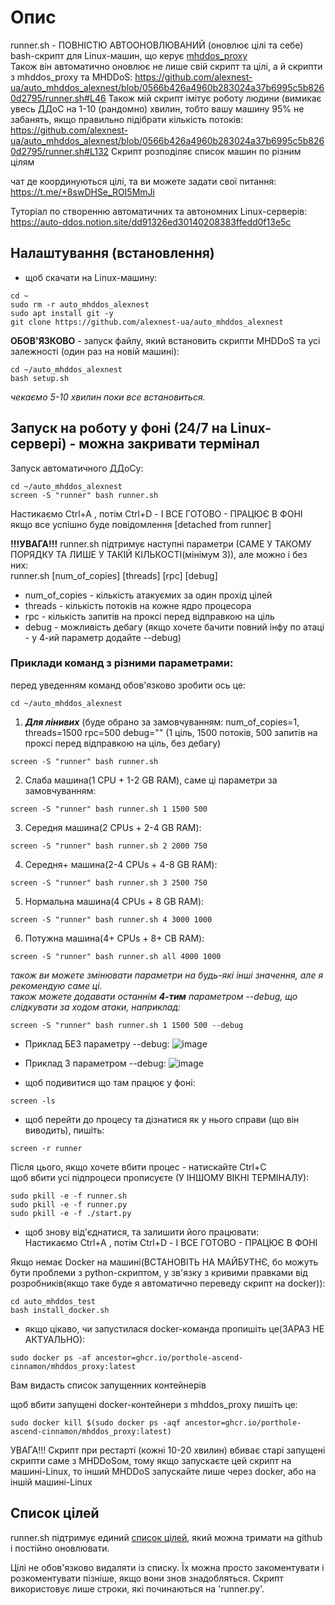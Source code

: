 # Опис
  
runner.sh - ПОВНІСТЮ АВТООНОВЛЮВАНИЙ (оновлює цілі та себе) bash-скрипт для Linux-машин, що керує [mhddos_proxy](https://github.com/porthole-ascend-cinnamon/mhddos_proxy)  
Також він автоматично оновлює не лише свій скрипт та цілі, а й скрипти з mhddos_proxy та MHDDoS: https://github.com/alexnest-ua/auto_mhddos_alexnest/blob/0566b426a4960b283024a37b6995c5b8260d2795/runner.sh#L46
Також мій скрипт імітує роботу людини (вимикає увесь ДДоС на 1-10 (рандомно) хвилин, тобто вашу машину 95% не забанять, якщо правильно підібрати кількість потоків: https://github.com/alexnest-ua/auto_mhddos_alexnest/blob/0566b426a4960b283024a37b6995c5b8260d2795/runner.sh#L132
Скрипт розподіляє список машин по різним цілям  
  
чат де координуються цілі, та ви можете задати свої питання: https://t.me/+8swDHSe_ROI5MmJi  
  
Туторіал по створенню автоматичних та автономних Linux-серверів: https://auto-ddos.notion.site/dd91326ed30140208383ffedd0f13e5c  

## Налаштування (встановлення)
  
* щоб скачати на Linux-машину:  
```shell
cd ~  
sudo rm -r auto_mhddos_alexnest
sudo apt install git -y  
git clone https://github.com/alexnest-ua/auto_mhddos_alexnest
```
  
**ОБОВ'ЯЗКОВО** - запуск файлу, який встановить скрипти MHDDoS та усі залежності (один раз на новій машині):
```shell
cd ~/auto_mhddos_alexnest
bash setup.sh
```
*чекаємо 5-10 хвилин поки все встановиться.*  

## Запуск на роботу у фоні (24/7 на Linux-сервері) - можна закривати термінал
Запуск автоматичного ДДоСу:  
```shell 
cd ~/auto_mhddos_alexnest
screen -S "runner" bash runner.sh  
```
Настикаємо Ctrl+A , потім Ctrl+D - І ВСЕ ГОТОВО - ПРАЦЮЄ В ФОНІ  
якщо все успішно буде повідомлення [detached from runner]  

**!!!УВАГА!!!** runner.sh підтримує наступні параметри (САМЕ У ТАКОМУ ПОРЯДКУ ТА ЛИШЕ У ТАКІЙ КІЛЬКОСТІ(мінімум 3)), але можно і без них:  
runner.sh [num_of_copies] [threads] [rpc] [debug]  
- num_of_copies - кількість атакуємих за один прохід цілей
- threads - кількість потоків на кожне ядро процесора
- rpc - кількість запитів на проксі перед відправкою на ціль
- debug - можливість дебагу (якщо хочете бачити повний інфу по атаці - у 4-ий параметр додайте --debug)
  
### Приклади команд з різними параметрами:
перед уведенням команд обов'язково зробити ось це:
```shell
cd ~/auto_mhddos_alexnest
```
1. ***Для лінивих*** (буде обрано за замовчуванням: num_of_copies=1, threads=1500 rpc=500 debug="" (1 ціль, 1500 потоків, 500 запитів на проксі перед відправкою на ціль, без дебагу)
```shell
screen -S "runner" bash runner.sh 
```
2. Слаба машина(1 CPU + 1-2 GB RAM), саме ці параметри за замовчуванням:
```shell
screen -S "runner" bash runner.sh 1 1500 500
```
3. Середня машина(2 CPUs + 2-4 GB RAM):
```shell
screen -S "runner" bash runner.sh 2 2000 750
```
4. Середня+ машина(2-4 CPUs + 4-8 GB RAM):
```shell
screen -S "runner" bash runner.sh 3 2500 750
```
5. Нормальна машина(4 CPUs + 8 GB RAM):
```shell
screen -S "runner" bash runner.sh 4 3000 1000
```
6. Потужна машина(4+ CPUs + 8+ CB RAM):
```shell
screen -S "runner" bash runner.sh all 4000 1000
```
  
*також ви можете змінювати параметри на будь-які інші значення, але я рекомендую саме ці.*  
*також можете додавати останнім **4-тим** параметром --debug, що слідкувати за ходом атаки, наприклад:*  
```shell
screen -S "runner" bash runner.sh 1 1500 500 --debug
```

* Приклад БЕЗ параметру --debug:
![image](https://user-images.githubusercontent.com/74729549/160018092-45e2e40d-f70c-4f6b-af14-6d0066dee1c7.png)
* Приклад З параметром --debug:
![image](https://user-images.githubusercontent.com/74729549/160018182-991ee42a-1ff0-434c-86fc-453b7909e96d.png)


* щоб подивитися що там працює у фоні:  
```shell 
screen -ls  
```
* щоб перейти до процесу та дізнатися як у нього справи (що він виводить), пишіть:  
```shell 
screen -r runner  
```
Після цього, якщо хочете вбити процес - натискайте Ctrl+C  
щоб вбити усі підпроцеси прописуєте (У ІНШОМУ ВІКНІ ТЕРМІНАЛУ):  
```shell
sudo pkill -e -f runner.sh
sudo pkill -e -f runner.py
sudo pkill -e -f ./start.py
```

* щоб знову від'єднатися, та залишити його працювати:  
Настикаємо Ctrl+A , потім Ctrl+D - І ВСЕ ГОТОВО - ПРАЦЮЄ В ФОНІ  
  
Якщо немає Docker на машині(ВСТАНОВІТЬ НА МАЙБУТНЄ, бо можуть бути проблеми з python-скриптом, у зв'язку з кривими правками від розробників(якщо таке буде я автоматично переведу скрипт на docker)):  
```shell
cd auto_mhddos_test
bash install_docker.sh
```    
* якщо цікаво, чи запустилася docker-команда пропишіть це(ЗАРАЗ НЕ АКТУАЛЬНО):
```shell 
sudo docker ps -af ancestor=ghcr.io/porthole-ascend-cinnamon/mhddos_proxy:latest  
```
Вам видасть список запущенних контейнерів  
  
щоб вбити запущені docker-контейнери з mhddos_proxy пишіть це:
```shell
sudo docker kill $(sudo docker ps -aqf ancestor=ghcr.io/porthole-ascend-cinnamon/mhddos_proxy:latest) 
```

УВАГА!!! Скрипт при рестарті (кожні 10-20 хвилин) вбиває старі запущені скрипти саме з MHDDoSом, тому якщо запускаєте цей скрипт на машині-Linux, то інший MHDDoS запускайте лише через docker, або на іншій машині-Linux
  
## Список цілей  

  
runner.sh підтримує единий [список цілей](https://raw.githubusercontent.com/alexnest-ua/auto_mhddos_alexnest/main/runner_targets_new), який можна тримати на github і постійно оновлювати.  
  
  
  
Цілі не обов'язково видаляти із списку. Їх можна просто закоментувати і розкоментувати пізніше, якщо вони знов знадобляться. Скрипт використовує лише строки, які починаються на 'runner.py'.  

